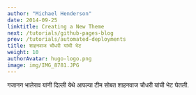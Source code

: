 ```yaml
---
author: "Michael Henderson"
date: 2014-09-25
linktitle: Creating a New Theme
next: /tutorials/github-pages-blog
prev: /tutorials/automated-deployments
title: शाहनवाज चौधरी यांची भेट
weight: 10
authorAvatar: hugo-logo.png
image: img/IMG_8781.JPG
---
```


गजानन भालेराव यांनी दिल्ली येथे आपल्या टीम सोबत शाहनवाज चौधरी यांची भेट घेतली. 